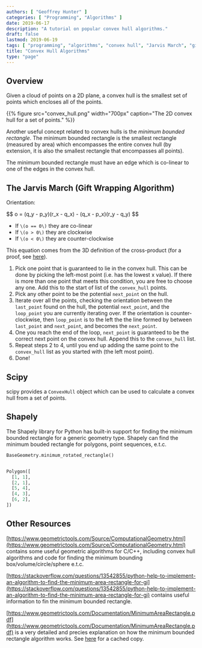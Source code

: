 ```yaml
---
authors: [ "Geoffrey Hunter" ]
categories: [ "Programming", "Algorithms" ]
date: 2019-06-17
description: "A tutorial on popular convex hull algorithms."
draft: false
lastmod: 2019-06-19
tags: [ "programming", "algorithms", "convex hull", "Jarvis March", "gift wrapping algorithm", "scipy", "shapely" ]
title: "Convex Hull Algorithms"
type: "page"
---
```


## Overview

Given a cloud of points on a 2D plane, a convex hull is the smallest set of points which encloses all of the points.

{{% figure src="convex_hull.png" width="700px" caption="The 2D convex hull for a set of points." %}}

Another useful concept related to convex hulls is the _minimum bounded rectangle_. The minimum bounded rectangle is the smallest rectangle (measured by area) which encompasses the entire convex hull (by extension, it is also the smallest rectangle that encompasses all points).

The minimum bounded rectangle must have an edge which is co-linear to one of the edges in the convex hull.

## The Jarvis March (Gift Wrapping Algorithm)

Orientation:

<p>$$ o = (q_y - p_y)(r_x - q_x) - (q_x - p_x)(r_y - q_y) $$</p>

* If `\(o == 0\)` they are co-linear
* If `\(o > 0\)` they are clockwise
* If `\(o < 0\)` they are counter-clockwise

This equation comes from the 3D definition of the cross-product (for a proof, see [here](https://stackoverflow.com/questions/17592800/how-to-find-the-orientation-of-three-points-in-a-two-dimensional-space-given-coo)).

1. Pick one point that is guaranteed to lie in the convex hull. This can be done by picking the left-most point (i.e. has the lowest x value). If there is more than one point that meets this condition, you are free to choose any one. Add this to the start of list of the `convex_hull` points.
1. Pick any other point to be the potential `next_point` on the hull.
1. Iterate over all the points, checking the orientation between the `last_point` found on the hull, the potential `next_point`, and the `loop_point` you are currently iterating over. If the orientation is counter-clockwise, then `loop_point` is to the left the the line formed by between `last_point` and `next_point`, and becomes the `next_point`.
1. One you reach the end of the loop, `next_point` is guaranteed to be the correct next point on the convex hull. Append this to the `convex_hull` list.
1. Repeat steps 2 to 4, until you end up adding the same point to the `convex_hull` list as you started with (the left most point).
1. Done!

## Scipy

scipy provides a `ConvexHull` object which can be used to calculate a convex hull from a set of points.

## Shapely

The Shapely library for Python has built-in support for finding the minimum bounded rectangle for a generic geometry type. Shapely can find the minimum bouded rectangle for polygons, point sequences, e.t.c.

```py
BaseGeometry.minimum_rotated_rectangle()
```

```py

Polygon([
  [1, 1],
  [2, 1],
  [5, 4],
  [4, 3],
  [6, 2],
])
```

## Other Resources

[https://www.geometrictools.com/Source/ComputationalGeometry.html](https://www.geometrictools.com/Source/ComputationalGeometry.html) contains some useful geometric algorithms for C/C++, including convex hull algorithms and code for finding the minimum bounding box/volume/circle/sphere e.t.c.

[https://stackoverflow.com/questions/13542855/python-help-to-implement-an-algorithm-to-find-the-minimum-area-rectangle-for-gi](https://stackoverflow.com/questions/13542855/python-help-to-implement-an-algorithm-to-find-the-minimum-area-rectangle-for-gi) contains useful information to fin the minimum bounded rectangle.

[https://www.geometrictools.com/Documentation/MinimumAreaRectangle.pdf](https://www.geometrictools.com/Documentation/MinimumAreaRectangle.pdf) is a very detailed and precies explanation on how the minimum bounded rectangle algorithm works. See [here](2015-05-17-DavidEberly-MinimumAreaRectangle.pdf) for a cached copy.
